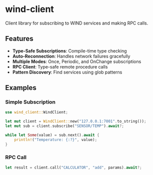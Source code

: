 # wind-client  

Client library for subscribing to WIND services and making RPC calls.

## Features

- **Type-Safe Subscriptions**: Compile-time type checking
- **Auto-Reconnection**: Handles network failures gracefully  
- **Multiple Modes**: Once, Periodic, and OnChange subscriptions
- **RPC Client**: Type-safe remote procedure calls
- **Pattern Discovery**: Find services using glob patterns

## Examples

### Simple Subscription
```rust
use wind_client::WindClient;

let mut client = WindClient::new("127.0.0.1:7001".to_string());
let mut sub = client.subscribe("SENSOR/TEMP").await?;

while let Some(value) = sub.next().await {
    println!("Temperature: {:?}", value);
}
```

### RPC Call
```rust
let result = client.call("CALCULATOR", "add", params).await?;
```
